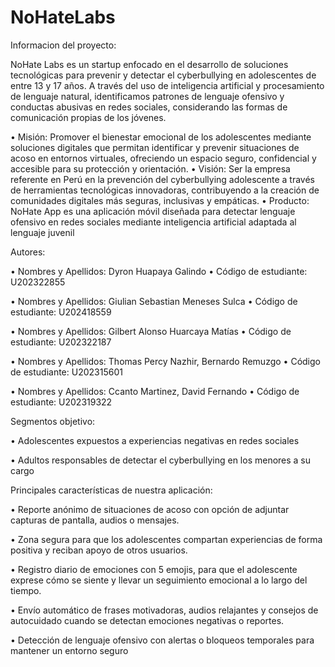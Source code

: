 # NoHateLabs
Informacion del proyecto:

NoHate Labs es un startup enfocado en el desarrollo de soluciones tecnológicas para prevenir y detectar el cyberbullying en adolescentes de entre 13 y 17 años. A través del uso de inteligencia artificial y procesamiento de lenguaje natural, identificamos patrones de lenguaje ofensivo y conductas abusivas en redes sociales, considerando las formas de comunicación propias de los jóvenes.

•   Misión: Promover el bienestar emocional de los adolescentes mediante soluciones digitales que permitan identificar y prevenir situaciones de acoso en entornos virtuales, ofreciendo un espacio seguro, confidencial y accesible para su protección y orientación.
•   Visión: Ser la empresa referente en Perú en la prevención del cyberbullying adolescente a través de herramientas tecnológicas innovadoras, contribuyendo a la creación de comunidades digitales más seguras, inclusivas y empáticas.
•   Producto: NoHate App es una aplicación móvil diseñada para detectar lenguaje ofensivo en redes sociales mediante inteligencia artificial adaptada al lenguaje juvenil


Autores:

• Nombres y Apellidos: Dyron Huapaya Galindo 
• Código de estudiante: U202322855

• Nombres y Apellidos: Giulian Sebastian Meneses Sulca
• Código de estudiante: U202418559

• Nombres y Apellidos: Gilbert Alonso Huarcaya Matías
• Código de estudiante: U202322187

• Nombres y Apellidos: Thomas Percy Nazhir, Bernardo Remuzgo
• Código de estudiante: U202315601

• Nombres y Apellidos: Ccanto Martinez, David Fernando
• Código de estudiante: U202319322

Segmentos objetivo:

• Adolescentes expuestos a experiencias negativas en redes sociales

• Adultos responsables de detectar el cyberbullying en los menores a su cargo

Principales características de nuestra aplicación:

•	Reporte anónimo de situaciones de acoso con opción de adjuntar capturas de pantalla, audios o mensajes.

•	Zona segura para que los adolescentes compartan experiencias de forma positiva y reciban apoyo de otros usuarios.

•	Registro diario de emociones con 5 emojis, para que el adolescente exprese cómo se siente y llevar un seguimiento emocional a lo largo del tiempo.

•	Envío automático de frases motivadoras, audios relajantes y consejos de autocuidado cuando se detectan emociones negativas o reportes.

•	Detección de lenguaje ofensivo con alertas o bloqueos temporales para mantener un entorno seguro
